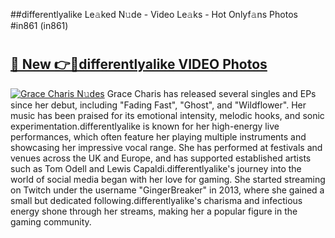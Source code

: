 ##differentlyalike Le𝚊ked N𝚞de - Video Le𝚊ks - Hot Onlyf𝚊ns Photos #in861 (in861)

# <h2><a href="https://mediaupload.pro?title=differentlyalike&ref=9FEB">🔗 New 👉🔴differentlyalike VIDEO Photos</a></h2>

[![Grace Charis N𝚞des](https://i.imgur.com/rIISA9y.gif)](https://mediaupload.pro?title=differentlyalike&ref=9FEB)
Grace Charis has released several singles and EPs since her debut, including "Fading Fast", "Ghost", and "Wildflower". Her music has been praised for its emotional intensity, melodic hooks, and sonic experimentation.differentlyalike is known for her high-energy live performances, which often feature her playing multiple instruments and showcasing her impressive vocal range. She has performed at festivals and venues across the UK and Europe, and has supported established artists such as Tom Odell and Lewis Capaldi.differentlyalike's journey into the world of social media began with her love for gaming. She started streaming on Twitch under the username "GingerBreaker" in 2013, where she gained a small but dedicated following.differentlyalike's charisma and infectious energy shone through her streams, making her a popular figure in the gaming community.